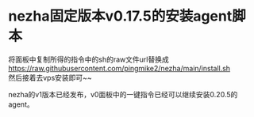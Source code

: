 # nezha固定版本v0.17.5的安装agent脚本
将面板中复制所得的指令中的sh的raw文件url替换成   
https://raw.githubusercontent.com/pingmike2/nezha/main/install.sh   
然后接着去vps安装即可~~  

nezha的v1版本已经发布，v0面板中的一键指令已经可以继续安装0.20.5的agent。
